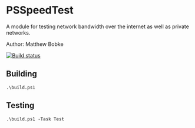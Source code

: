 # PSSpeedTest
A module for testing network bandwidth over the internet as well as private networks.

Author: Matthew Bobke

[![Build status](https://ci.appveyor.com/api/projects/status/r58ua2us4q66h569/branch/master?svg=true)](https://ci.appveyor.com/project/MatthewBobke/psspeedtest/branch/master)

## Building

`.\build.ps1`

## Testing

`.\build.ps1 -Task Test`
